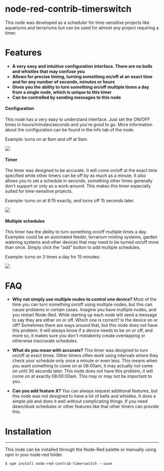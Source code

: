 # node-red-contrib-timerswitch

This node was developed as a scheduler for time-sensitive projects like aquariums and terrariums but can be used for almost any project requiring a timer. 

# Features

* **A very easy and intuitive configuration interface. There are no bells and whistles that may confuse you**
* **Allows for precise timing, turning something on/off at an exact time and for any number of seconds, minutes or hours**
* **Gives you the ability to turn something on/off multiple times a day from a single node, which is unique to this timer**
* **Can be controlled by sending messages to this node** 

#### Configuration
This node has a very easy to understand interface. Just set the ON/OFF times in hours/minutes/seconds and you're good to go. More information about the configuration can
be found in the info tab of the node. 

Example: turns on at 8am and off at 9am.
 
![](http://shot.ter.net/img/2017/201709121401-fb5a15d975b1600b664cbedb156f9d09.png)

#### Timer
The timer was designed to be accurate. It will come on/off at the exact time specified while other timers can be off by as much as a minute. 
It also allows you to set a schedule in seconds, something other times generally don't support or only as a work-around. This makes this timer
especially suited for time-sensitive projects. 

Example: turns on at 8:15 exactly, and turns off 15 seconds later.

![](http://shot.ter.net/img/2017/201709121453-0832695a07c1c38b8b839902c761d0e2.png)

#### Multiple schedules 
This timer has the ability to turn something on/off multiple times a day. Examples could be an automated feeder, terrarium misting systems, garden watering systems and 
other devices that may need to be turned on/off more than once. Simply click the "add" button to add multiple schedules. 

Example: turns on 3 times a day for 15 minutes:

![](http://shot.ter.net/img/2017/201709121424-209cc2567f827dbaf5ba0377c0adc65f.png)


# FAQ

- **Why not simply use multiple nodes to control one device?**
Most of the time you can turn something on/off using multiple nodes, but this can cause problems in certain cases. Imagine you have multiple nodes, and you restart Node-Red. 
While starting up each node will send a message to say they are either on or off. Which one is correct? Is the device on or off? Sometimes there are ways around that, 
but this node does not have this problem. It will always know if a device needs to be on or off, and more so, it makes sure you don't mistakenly create overlapping 
or otherwise inaccurate schedules.

- **What do you mean with accurate?**
This timer was designed to turn on/off at exact times. Other timers often work using intervals where they check your schedule only once a minute or even less. This means when you
want something to come on at 08:00am, it may actually not come on until 30 seconds later. This node does not have this problem, it will come on at exactly 08:00:00am. 
This may or may not be important to you. 


- **Can you add feature X?**
You can always request additional features, but this node was not designed to have a lot of bells and whistles. It does a simple job and does it well without complicating things.
If you need dawn/dusk schedules or other features like that other timers can provide this.


# Installation
<hr>
<p>This node can be installed through the Node-Red palette or manually using npm in your node-red folder.</p>

```
$ npm install node-red-contrib-timerswitch --save
```





